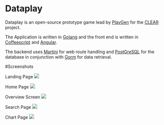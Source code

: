 Dataplay
===

Dataplay is an open-source prototype game lead by [PlayGen](http://playgen.com/) for the [CLEAR](http://celarcloud.eu) project.

The Application is written in [Golang](http://golang.org/) and the front end is written in [Coffeescript](http://coffeescript.org/) and [Angular](https://angularjs.org/).

The backend uses [Martini](https://github.com/go-martini/martini) for web route handling and [PostGreSQL](http://www.postgresql.org/) for the database in conjunction with [Gorm](https://github.com/jinzhu/gorm) for data retrieval.


#Screenshots

Landing Page
![](http://i.imgur.com/yJyJ4GC.png)

Home Page
![](http://i.imgur.com/2vkyTVS.png)

Overview Screen
![](http://i.imgur.com/N4kCiPG.png)

Search Page
![](http://i.imgur.com/1ZYsaQb.png)

Chart Page
![](http://i.imgur.com/cEakHPq.png)

